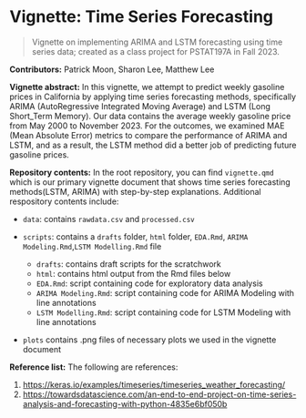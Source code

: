 # Vignette: Time Series Forecasting

> Vignette on implementing ARIMA and LSTM forecasting using time series data; created as a class project for PSTAT197A in Fall 2023.

**Contributors:** Patrick Moon, Sharon Lee, Matthew Lee

**Vignette abstract:** In this vignette, we attempt to predict weekly gasoline prices in California by applying time series forecasting methods, specifically ARIMA (AutoRegressive Integrated Moving Average) and LSTM (Long Short_Term Memory). Our data contains the average weekly gasoline price from May 2000 to November 2023. For the outcomes, we examined MAE (Mean Absolute Error) metrics to compare the performance of ARIMA and LSTM, and as a result, the LSTM method did a better job of predicting future gasoline prices.

**Repository contents:** In the root repository, you can find `vignette.qmd` which is our primary vignette document that shows time series forecasting methods(LSTM, ARIMA) with step-by-step explanations. Additional respository contents include:

-   `data`: contains `rawdata.csv` and `processed.csv`

-   `scripts`: contains a `drafts` folder, `html` folder, `EDA.Rmd`, `ARIMA Modeling.Rmd`,`LSTM Modelling.Rmd` file
    -   `drafts`: contains draft scripts for the scratchwork
    -   `html`: contains html output from the Rmd files below
    -   `EDA.Rmd`: script containing code for exploratory data analysis
    -   `ARIMA Modeling.Rmd`: script containing code for ARIMA Modeling with line annotations
    -   `LSTM Modelling.Rmd`: script containing code for LSTM Modeling with line annotations

-   `plots` contains .png files of necessary plots we used in the vignette document

**Reference list:** The following are references:

1.  https://keras.io/examples/timeseries/timeseries_weather_forecasting/
2.  https://towardsdatascience.com/an-end-to-end-project-on-time-series-analysis-and-forecasting-with-python-4835e6bf050b
